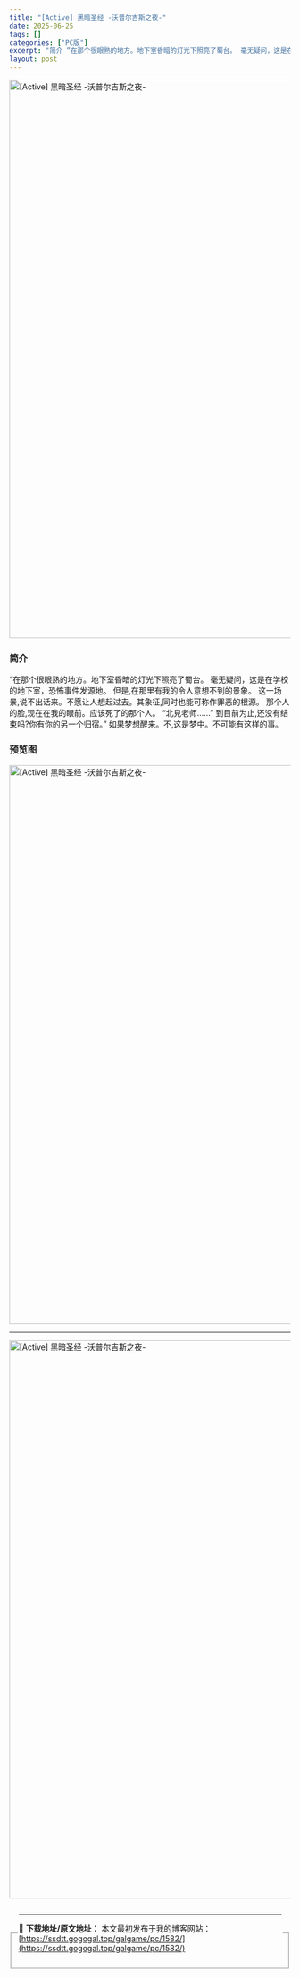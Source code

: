 ```yaml
---
title: "[Active] 黑暗圣经 -沃普尔吉斯之夜-"
date: 2025-06-25
tags: []
categories: ["PC版"]
excerpt: "简介 “在那个很眼熟的地方。地下室昏暗的灯光下照亮了蜀台。 毫无疑问，这是在学校的地下室，恐怖事件发源地。 但是,在那里有我的令人意想不到的景象。 这一场景,说不出话来。不愿让人想起过去。其象征,同时也能可称作罪恶的根源。 那个人的脸,现在在我的眼前。应该死了的那个人。 “北見老师……” 到目前为止&hellip;"
layout: post
---
```


<p><img decoding="async" style="display: block; margin-left: auto; margin-right: auto; width: 1000px;" src="https://ssdtt.gogogal.top/wp-content/uploads/2025/06/3fd40-00.webp" alt="[Active] 黑暗圣经 -沃普尔吉斯之夜-" /></p>
<div>
<h3>简介</h3>
</div>
<p>“在那个很眼熟的地方。地下室昏暗的灯光下照亮了蜀台。 毫无疑问，这是在学校的地下室，恐怖事件发源地。 但是,在那里有我的令人意想不到的景象。 这一场景,说不出话来。不愿让人想起过去。其象征,同时也能可称作罪恶的根源。 那个人的脸,现在在我的眼前。应该死了的那个人。 “北見老师……” 到目前为止,还没有结束吗?你有你的另一个归宿。” 如果梦想醒来。不,这是梦中。不可能有这样的事。</p>
<h3>预览图</h3>
<p><img decoding="async" style="display: block; margin-left: auto; margin-right: auto; width: 1000px;" src="https://ssdtt.gogogal.top/wp-content/uploads/2025/06/a1094-01.webp" alt="[Active] 黑暗圣经 -沃普尔吉斯之夜-" /></p>
<hr />
<p><img decoding="async" style="display: block; margin-left: auto; margin-right: auto; width: 1000px;" src="https://ssdtt.gogogal.top/wp-content/uploads/2025/06/386bf-02.webp" alt="[Active] 黑暗圣经 -沃普尔吉斯之夜-" /></p>
<div></div>
<fieldset>
<legend>


---
📖 **下载地址/原文地址：** 本文最初发布于我的博客网站：[https://ssdtt.gogogal.top/galgame/pc/1582/](https://ssdtt.gogogal.top/galgame/pc/1582/)
